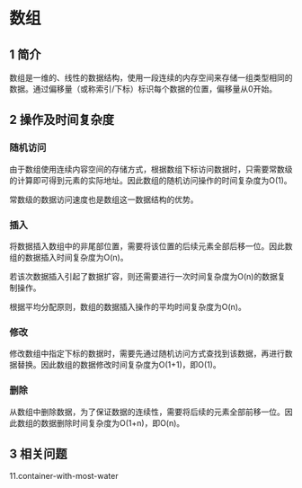 # 数组

## 1 简介

数组是一维的、线性的数据结构，使用一段连续的内存空间来存储一组类型相同的数据。通过偏移量（或称索引/下标）标识每个数据的位置，偏移量从0开始。

## 2 操作及时间复杂度

### 随机访问

由于数组使用连续内容空间的存储方式，根据数组下标访问数据时，只需要常数级的计算即可得到元素的实际地址。因此数组的随机访问操作的时间复杂度为O(1)。

常数级的数据访问速度也是数组这一数据结构的优势。

### 插入

将数据插入数组中的非尾部位置，需要将该位置的后续元素全部后移一位。因此数组的数据插入时间复杂度为O(n)。

若该次数据插入引起了数据扩容，则还需要进行一次时间复杂度为O(n)的数据复制操作。

根据平均分配原则，数组的数据插入操作的平均时间复杂度为O(n)。

### 修改

修改数组中指定下标的数据时，需要先通过随机访问方式查找到该数据，再进行数据替换。因此数组的数据修改时间复杂度为O(1+1)，即O(1)。

### 删除

从数组中删除数据，为了保证数据的连续性，需要将后续的元素全部前移一位。因此数组的数据删除时间复杂度为O(1+n)，即O(n)。

## 3 相关问题

11.container-with-most-water

[283.move-zeroes]: ../leetcode/0283-move-zeroes.md
[70.climbing-stairs]: ../leetcode/0070-climbing-stairs.md

[15.3sum]: ../leetcode/0015-3sum.md

